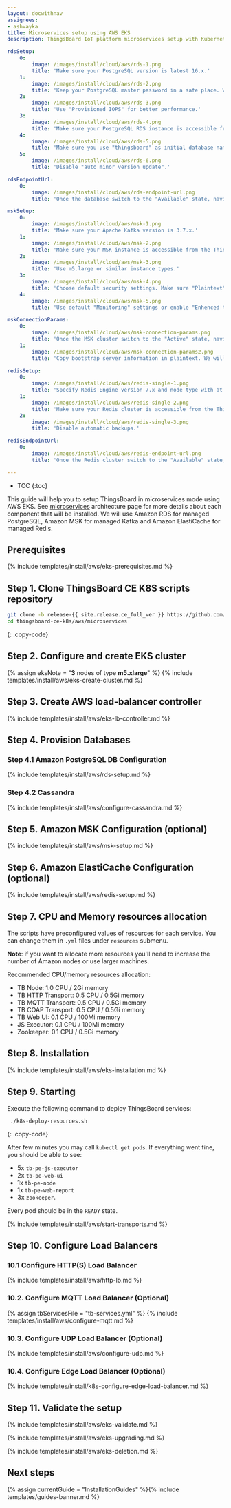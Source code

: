 ```yaml
---
layout: docwithnav
assignees:
- ashvayka
title: Microservices setup using AWS EKS
description: ThingsBoard IoT platform microservices setup with Kubernetes in AWS EKS

rdsSetup:
    0:
        image: /images/install/cloud/aws/rds-1.png
        title: 'Make sure your PostgreSQL version is latest 16.x.'
    1:
        image: /images/install/cloud/aws/rds-2.png
        title: 'Keep your PostgreSQL master password in a safe place. We will refer to it later in this guide using YOUR_RDS_PASSWORD.'
    2:
        image: /images/install/cloud/aws/rds-3.png
        title: 'Use "Provisioned IOPS" for better performance.'
    3:
        image: /images/install/cloud/aws/rds-4.png
        title: 'Make sure your PostgreSQL RDS instance is accessible from the ThingsBoard cluster; The easiest way to achieve this is to deploy the PostgreSQL RDS instance in the same VPC and use "eksctl-thingsboard-cluster-ClusterSharedNodeSecurityGroup-*" security group.'
    4:
        image: /images/install/cloud/aws/rds-5.png
        title: 'Make sure you use "thingsboard" as initial database name.'
    5:
        image: /images/install/cloud/aws/rds-6.png
        title: 'Disable "auto minor version update".'  

rdsEndpointUrl:
    0:
        image: /images/install/cloud/aws/rds-endpoint-url.png
        title: 'Once the database switch to the "Available" state, navigate to the "Connectivity and Security" and copy the endpoint value. We will refer to it later in this guide using **YOUR_RDS_ENDPOINT_URL**.'

mskSetup:
    0:
        image: /images/install/cloud/aws/msk-1.png
        title: 'Make sure your Apache Kafka version is 3.7.x.'
    1:
        image: /images/install/cloud/aws/msk-2.png
        title: 'Make sure your MSK instance is accessible from the ThingsBoard cluster. The easiest way to achieve this is to deploy the MSK instance in the same VPC. We also recommend to use private subnets. This way it will be nearly impossible to accidentally expose it to the internet.'
    2:
        image: /images/install/cloud/aws/msk-3.png
        title: 'Use m5.large or similar instance types.'
    3:
        image: /images/install/cloud/aws/msk-4.png
        title: 'Choose default security settings. Make sure "Plaintext" mode is enabled.'
    4:
        image: /images/install/cloud/aws/msk-5.png
        title: 'Use default "Monitoring" settings or enable "Enhenced topic level monitoring".'

mskConnectionParams:
    0:
        image: /images/install/cloud/aws/msk-connection-params.png
        title: 'Once the MSK cluster switch to the "Active" state, navigate to "Details" and click "View client information".'
    1:
        image: /images/install/cloud/aws/msk-connection-params2.png
        title: 'Copy bootstrap server information in plaintext. We will refer to it later in this guide using **YOUR_MSK_BOOTSTRAP_SERVERS_PLAINTEXT**.'

redisSetup:
    0:
        image: /images/install/cloud/aws/redis-single-1.png
        title: 'Specify Redis Engine version 7.x and node type with at least 1 GB of RAM.'
    1:
        image: /images/install/cloud/aws/redis-single-2.png
        title: 'Make sure your Redis cluster is accessible from the ThingsBoard cluster. The easiest way to achieve this is to deploy the Redis cluster in the same VPC. We also recommend to use private subnets. Use "eksctl-thingsboard-cluster-ClusterSharedNodeSecurityGroup-*" security group.'
    2:
        image: /images/install/cloud/aws/redis-single-3.png
        title: 'Disable automatic backups.'

redisEndpointUrl:
    0:
        image: /images/install/cloud/aws/redis-endpoint-url.png
        title: 'Once the Redis cluster switch to the "Available" state, navigate to "Details" and copy "Primary Endpoint" without ":6379" port sufix. We will refer to it later in this guide using **YOUR_REDIS_ENDPOINT_URL_WITHOUT_PORT**.'

---
```


* TOC
{:toc}

This guide will help you to setup ThingsBoard in microservices mode using AWS EKS. 
See [microservices](/docs/reference/msa/) architecture page for more details about each component that will be installed.
We will use Amazon RDS for managed PostgreSQL, Amazon MSK for managed Kafka and Amazon ElastiCache for managed Redis.

## Prerequisites

{% include templates/install/aws/eks-prerequisites.md %}

## Step 1. Clone ThingsBoard CE K8S scripts repository

```bash
git clone -b release-{{ site.release.ce_full_ver }} https://github.com/thingsboard/thingsboard-ce-k8s.git
cd thingsboard-ce-k8s/aws/microservices
```
{: .copy-code}

## Step 2. Configure and create EKS cluster

{% assign eksNote = "**3** nodes of type **m5.xlarge**" %}
{% include templates/install/aws/eks-create-cluster.md %}

## Step 3. Create AWS load-balancer controller

{% include templates/install/aws/eks-lb-controller.md %}

## Step 4. Provision Databases

### Step 4.1 Amazon PostgreSQL DB Configuration

{% include templates/install/aws/rds-setup.md %}

### Step 4.2 Cassandra

{% include templates/install/aws/configure-cassandra.md %}

## Step 5. Amazon MSK Configuration (optional)

{% include templates/install/aws/msk-setup.md %}

## Step 6. Amazon ElastiCache Configuration (optional)

{% include templates/install/aws/redis-setup.md %}

## Step 7. CPU and Memory resources allocation

The scripts have preconfigured values of resources for each service. You can change them in `.yml` files under `resources` submenu.

**Note**: if you want to allocate more resources you'll need to increase the number of Amazon nodes or use larger machines. 

Recommended CPU/memory resources allocation:
- TB Node: 1.0 CPU / 2Gi memory
- TB HTTP Transport: 0.5 CPU / 0.5Gi memory
- TB MQTT Transport: 0.5 CPU / 0.5Gi memory
- TB COAP Transport: 0.5 CPU / 0.5Gi memory
- TB Web UI: 0.1 CPU / 100Mi memory
- JS Executor: 0.1 CPU / 100Mi memory
- Zookeeper: 0.1 CPU / 0.5Gi memory

## Step 8. Installation

{% include templates/install/aws/eks-installation.md %}

## Step 9. Starting

Execute the following command to deploy ThingsBoard services:

```
 ./k8s-deploy-resources.sh
```
{: .copy-code}

After few minutes you may call `kubectl get pods`. If everything went fine, you should be able to see:

* 5x `tb-pe-js-executor`
* 2x `tb-pe-web-ui`
* 1x `tb-pe-node`
* 1x `tb-pe-web-report`
* 3x `zookeeper`.
  
Every pod should be in the `READY` state.

{% include templates/install/aws/start-transports.md %}

## Step 10. Configure Load Balancers

### 10.1 Configure HTTP(S) Load Balancer

{% include templates/install/aws/http-lb.md %}

### 10.2. Configure MQTT Load Balancer (Optional)

{% assign tbServicesFile = "tb-services.yml" %}
{% include templates/install/aws/configure-mqtt.md %}

### 10.3. Configure UDP Load Balancer (Optional)

{% include templates/install/aws/configure-udp.md %}

### 10.4. Configure Edge Load Balancer (Optional)

{% include templates/install/k8s-configure-edge-load-balancer.md %}

## Step 11. Validate the setup

{% include templates/install/aws/eks-validate.md %}

{% include templates/install/aws/eks-upgrading.md %}

{% include templates/install/aws/eks-deletion.md %}

## Next steps

{% assign currentGuide = "InstallationGuides" %}{% include templates/guides-banner.md %}

